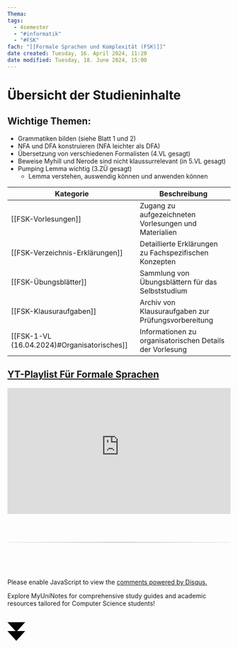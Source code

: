 ```yaml
---
Thema:
tags:
  - 4semester
  - "#informatik"
  - "#FSK"
fach: "[[Formale Sprachen und Komplexität (FSK)]]"
date created: Tuesday, 16. April 2024, 11:20
date modified: Tuesday, 18. June 2024, 15:00
---
```


# Übersicht der Studieninhalte

## Wichtige Themen:

- Grammatiken bilden (siehe Blatt 1 und 2)
- NFA und DFA konstruieren (NFA leichter als DFA)
- Übersetzung von verschiedenen Formalisten (4.VL gesagt)
- Beweise Myhill und Nerode sind nicht klaussurrelevant (in 5.VL gesagt)
- Pumping Lemma wichtig (3.ZÜ gesagt)
  - Lemma verstehen, auswendig können und anwenden können

| Kategorie                                   | Beschreibung                                             |
| ------------------------------------------- | -------------------------------------------------------- |
| [[FSK-Vorlesungen]]                         | Zugang zu aufgezeichneten Vorlesungen und Materialien    |
| [[FSK-Verzeichnis-Erklärungen]]             | Detaillierte Erklärungen zu Fachspezifischen Konzepten   |
| [[FSK-Übungsblätter]]                       | Sammlung von Übungsblättern für das Selbststudium        |
| [[FSK-Klausuraufgaben]]                     | Archiv von Klausuraufgaben zur Prüfungsvorbereitung      |
| [[FSK-1-VL (16.04.2024)#Organisatorisches]] | Informationen zu organisatorischen Details der Vorlesung |

## [YT-Playlist Für Formale Sprachen](https://youtube.com/playlist?list=PLG_1tsKrsKVO2ANHX68UbrNgt7gZuH37H&si=P7VkP7JsWEl-4oLo)

<div style="position: relative; width: 100%; height: 0; padding-bottom: 56.25%;">
    <iframe src="https://www.youtube-nocookie.com/embed/videoseries?si=OI_p_Q84Zi8xFs0U&amp;list=PLG_1tsKrsKVO2ANHX68UbrNgt7gZuH37H" title="YouTube video player" style="position: absolute; top: 0; left: 0; width: 100%; height: 100%;" frameborder="0" allow="accelerometer; autoplay; clipboard-write; encrypted-media; gyroscope; picture-in-picture; web-share" referrerpolicy="strict-origin-when-cross-origin" allowfullscreen></iframe>
</div>

<!-- DISQUS SCRIPT COMMENT START -->

<hr style="border: none; height: 2px; background: linear-gradient(to right, #f0f0f0, #ccc, #f0f0f0); margin-top: 4rem; margin-bottom: 5rem;">
<div id="disqus_thread"></div>
<script>
    /**
    * RECOMMENDED CONFIGURATION VARIABLES: EDIT AND UNCOMMENT THE SECTION BELOW TO INSERT DYNAMIC VALUES FROM YOUR PLATFORM OR CMS.
    * LEARN WHY DEFINING THESE VARIABLES IS IMPORTANT: https://disqus.com/admin/universalcode/#configuration-variables */
    /*
    var disqus_config = function () {
    this.page.url = PAGE_URL; // Replace PAGE_URL with your page's canonical URL variable
    this.page.identifier = PAGE_IDENTIFIER; // Replace PAGE_IDENTIFIER with your page's unique identifier variable
    };
    */
    (function() { // DON'T EDIT BELOW THIS LINE
    var d = document, s = d.createElement('script');
    s.src = 'https://myuninotes.disqus.com/embed.js';
    s.setAttribute('data-timestamp', +new Date());
    (d.head || d.body).appendChild(s);
    })();
</script>
<noscript>Please enable JavaScript to view the <a href="https://disqus.com/?ref_noscript">comments powered by Disqus.</a></noscript>

<!-- DISQUS SCRIPT COMMENT END -->

<!-- Sliding Banner START -->

<div id="slidingBanner" class="banner">
  <p class="banner-text">
    Explore MyUniNotes for comprehensive study guides and academic resources tailored for Computer Science students!
  </p>
  <svg id="closeBanner" class="arrows">
    <path d="M0 20 L20 42 L40 20"></path>
    <path d="M0 40 L20 62 L40 40"></path>
  </svg>
</div>

<script>
  // JavaScript to slide down the banner on page load
  document.addEventListener('DOMContentLoaded', function() {
    // Generate a random number between 1 and 5
    const randomNumber = Math.floor(Math.random() * 5) + 1;
    console.log(randomNumber)
    if (randomNumber === 1) {
      setTimeout(function() {
        const banner = document.getElementById('slidingBanner');
        if (banner) {
          banner.classList.add('show');
        }
      }, 1000); // Adjust the delay as needed

      const closeBanner = document.getElementById('closeBanner');
      if (closeBanner) {
        closeBanner.addEventListener('click', function() {
          const banner = document.getElementById('slidingBanner');
          if (banner) {
            banner.classList.remove('show');
            banner.style.visibility = 'hidden';
          }
        });
      }
    } else {
      // Remove the banner from the DOM if the random number is not 1
      const banner = document.getElementById('slidingBanner');
      if (banner) {
        banner.remove();
      }
    }
  });
</script>

<!-- Sliding Banner END -->
